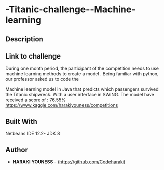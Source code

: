 # -Titanic-challenge--Machine-learning
## Description


## Link to challenge
During one month period, the participant of the competition needs to use machine learning methods to create a model . Being familiar with python, our professor asked us to code the 

Machine learning model in Java that predicts which passengers survived the Titanic shipwreck. With a user interface in SWING. 
The model have received a score of : 76.55% 
https://www.kaggle.com/harakiyouness/competitions

## Built With
Netbeans IDE 12.2- JDK 8

## Author
* **HARAKI YOUNESS** - (https://github.com/Codeharaki)
